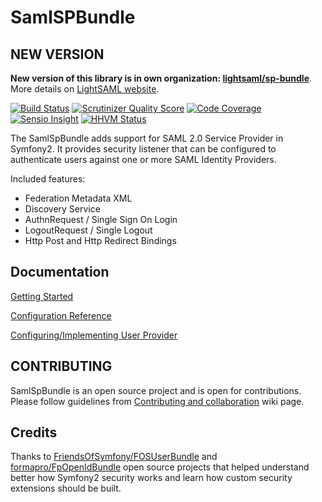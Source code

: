 SamlSPBundle
============

NEW VERSION
-----------

**New version of this library is in own organization: [lightsaml/sp-bundle](https://github.com/lightSAML/SpBundle)**. More details on [LightSAML website](http://www.lightsaml.com/SP-Bundle/).


[![Build Status](https://travis-ci.org/aerialship/SamlSPBundle.png)](https://travis-ci.org/aerialship/SamlSPBundle)
[![Scrutinizer Quality Score](https://scrutinizer-ci.com/g/aerialship/SamlSPBundle/badges/quality-score.png?s=ea75a9e869bb19543fb0ab9530f63010d8a8da95)](https://scrutinizer-ci.com/g/aerialship/SamlSPBundle/)
[![Code Coverage](https://scrutinizer-ci.com/g/aerialship/SamlSPBundle/badges/coverage.png?b=master)](https://scrutinizer-ci.com/g/aerialship/SamlSPBundle/?branch=master)
[![Sensio Insight](https://insight.sensiolabs.com/projects/1f623314-4a14-4d77-bcbf-03f4be8a711a/small.png)](https://insight.sensiolabs.com/projects/1f623314-4a14-4d77-bcbf-03f4be8a711a)
[![HHVM Status](http://hhvm.h4cc.de/badge/aerialship/saml-sp-bundle.svg)](http://hhvm.h4cc.de/package/aerialship/saml-sp-bundle)

The SamlSpBundle adds support for SAML 2.0 Service Provider in Symfony2. It provides security listener
that can be configured to authenticate users against one or more SAML Identity Providers.

Included features:
* Federation Metadata XML
* Discovery Service
* AuthnRequest / Single Sign On Login
* LogoutRequest / Single Logout
* Http Post and Http Redirect Bindings


Documentation
-------------

[Getting Started](src/AerialShip/SamlSPBundle/Resources/doc/index.md)

[Configuration Reference](src/AerialShip/SamlSPBundle/Resources/doc/configuration.md)

[Configuring/Implementing User Provider](src/AerialShip/SamlSPBundle/Resources/doc/user_provider.md)


CONTRIBUTING
------------
SamlSpBundle is an open source project and is open for contributions. Please follow guidelines from [Contributing and collaboration](https://github.com/aerialship/SamlSPBundle/wiki/Contributing-and-collaboration) wiki page.


Credits
------

Thanks to [FriendsOfSymfony/FOSUserBundle](https://github.com/FriendsOfSymfony/FOSUserBundle) and [formapro/FpOpenIdBundle](https://github.com/formapro/FpOpenIdBundle) open source projects that helped understand better how Symfony2 security works and learn how custom security extensions should be built.
